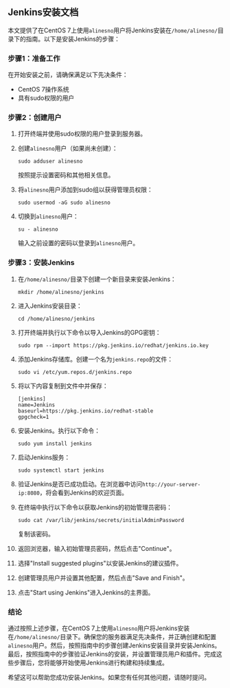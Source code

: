 ## Jenkins安装文档

本文提供了在CentOS 7上使用`alinesno`用户将Jenkins安装在`/home/alinesno/`目录下的指南。以下是安装Jenkins的步骤：

### 步骤1：准备工作

在开始安装之前，请确保满足以下先决条件：

- CentOS 7操作系统
- 具有sudo权限的用户

### 步骤2：创建用户

1. 打开终端并使用sudo权限的用户登录到服务器。

2. 创建`alinesno`用户（如果尚未创建）：

   ```
   sudo adduser alinesno
   ```

   按照提示设置密码和其他相关信息。

3. 将`alinesno`用户添加到sudo组以获得管理员权限：

   ```
   sudo usermod -aG sudo alinesno
   ```

4. 切换到`alinesno`用户：

   ```
   su - alinesno
   ```

   输入之前设置的密码以登录到`alinesno`用户。

### 步骤3：安装Jenkins

1. 在`/home/alinesno/`目录下创建一个新目录来安装Jenkins：

   ```
   mkdir /home/alinesno/jenkins
   ```

2. 进入Jenkins安装目录：

   ```
   cd /home/alinesno/jenkins
   ```

3. 打开终端并执行以下命令以导入Jenkins的GPG密钥：

   ```
   sudo rpm --import https://pkg.jenkins.io/redhat/jenkins.io.key
   ```

4. 添加Jenkins存储库。创建一个名为`jenkins.repo`的文件：

   ```
   sudo vi /etc/yum.repos.d/jenkins.repo
   ```

5. 将以下内容复制到文件中并保存：

   ```
   [jenkins]
   name=Jenkins
   baseurl=https://pkg.jenkins.io/redhat-stable
   gpgcheck=1
   ```

6. 安装Jenkins。执行以下命令：

   ```
   sudo yum install jenkins
   ```

7. 启动Jenkins服务：

   ```
   sudo systemctl start jenkins
   ```

8. 验证Jenkins是否已成功启动。在浏览器中访问`http://your-server-ip:8080`，将会看到Jenkins的欢迎页面。

9. 在终端中执行以下命令以获取Jenkins的初始管理员密码：

   ```
   sudo cat /var/lib/jenkins/secrets/initialAdminPassword
   ```

   复制该密码。

10. 返回浏览器，输入初始管理员密码，然后点击"Continue"。

11. 选择"Install suggested plugins"以安装Jenkins的建议插件。

12. 创建管理员用户并设置其他配置，然后点击"Save and Finish"。

13. 点击"Start using Jenkins"进入Jenkins的主界面。

### 结论

通过按照上述步骤，在CentOS 7上使用`alinesno`用户将Jenkins安装在`/home/alinesno/`目录下。确保您的服务器满足先决条件，并正确创建和配置`alinesno`用户。然后，按照指南中的步骤创建Jenkins安装目录并安装Jenkins。最后，按照指南中的步骤验证Jenkins的安装，并设置管理员用户和插件。完成这些步骤后，您将能够开始使用Jenkins进行构建和持续集成。

希望这可以帮助您成功安装Jenkins。如果您有任何其他问题，请随时提问。